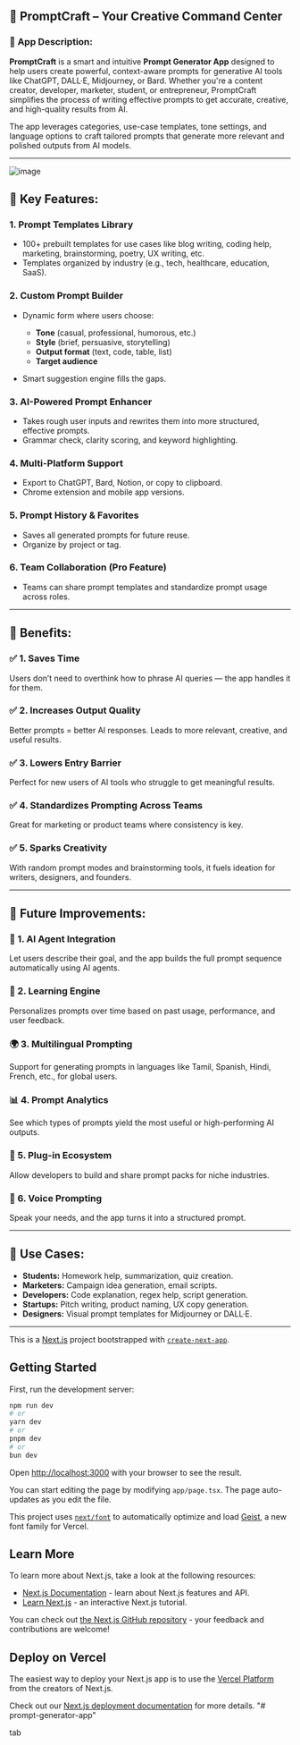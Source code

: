 
## 🎯 PromptCraft – Your Creative Command Center

### 📘 **App Description:**

**PromptCraft** is a smart and intuitive **Prompt Generator App** designed to help users create powerful, context-aware prompts for generative AI tools like ChatGPT, DALL·E, Midjourney, or Bard. Whether you're a content creator, developer, marketer, student, or entrepreneur, PromptCraft simplifies the process of writing effective prompts to get accurate, creative, and high-quality results from AI.

The app leverages categories, use-case templates, tone settings, and language options to craft tailored prompts that generate more relevant and polished outputs from AI models.

---

![image](https://github.com/user-attachments/assets/366912a4-af64-4a0d-a861-eaff4d5b726e)

## 🌟 **Key Features:**

### 1. **Prompt Templates Library**

* 100+ prebuilt templates for use cases like blog writing, coding help, marketing, brainstorming, poetry, UX writing, etc.
* Templates organized by industry (e.g., tech, healthcare, education, SaaS).

### 2. **Custom Prompt Builder**

* Dynamic form where users choose:

  * **Tone** (casual, professional, humorous, etc.)
  * **Style** (brief, persuasive, storytelling)
  * **Output format** (text, code, table, list)
  * **Target audience**
* Smart suggestion engine fills the gaps.

### 3. **AI-Powered Prompt Enhancer**

* Takes rough user inputs and rewrites them into more structured, effective prompts.
* Grammar check, clarity scoring, and keyword highlighting.

### 4. **Multi-Platform Support**

* Export to ChatGPT, Bard, Notion, or copy to clipboard.
* Chrome extension and mobile app versions.

### 5. **Prompt History & Favorites**

* Saves all generated prompts for future reuse.
* Organize by project or tag.

### 6. **Team Collaboration (Pro Feature)**

* Teams can share prompt templates and standardize prompt usage across roles.

---

## 🎁 **Benefits:**

### ✅ **1. Saves Time**

Users don’t need to overthink how to phrase AI queries — the app handles it for them.

### ✅ **2. Increases Output Quality**

Better prompts = better AI responses. Leads to more relevant, creative, and useful results.

### ✅ **3. Lowers Entry Barrier**

Perfect for new users of AI tools who struggle to get meaningful results.

### ✅ **4. Standardizes Prompting Across Teams**

Great for marketing or product teams where consistency is key.

### ✅ **5. Sparks Creativity**

With random prompt modes and brainstorming tools, it fuels ideation for writers, designers, and founders.

---

## 🔮 **Future Improvements:**

### 🚀 1. **AI Agent Integration**

Let users describe their goal, and the app builds the full prompt sequence automatically using AI agents.

### 🧠 2. **Learning Engine**

Personalizes prompts over time based on past usage, performance, and user feedback.

### 🌍 3. **Multilingual Prompting**

Support for generating prompts in languages like Tamil, Spanish, Hindi, French, etc., for global users.

### 📊 4. **Prompt Analytics**

See which types of prompts yield the most useful or high-performing AI outputs.

### 🧩 5. **Plug-in Ecosystem**

Allow developers to build and share prompt packs for niche industries.

### 🎨 6. **Voice Prompting**

Speak your needs, and the app turns it into a structured prompt.

---

## 📌 Use Cases:

* **Students:** Homework help, summarization, quiz creation.
* **Marketers:** Campaign idea generation, email scripts.
* **Developers:** Code explanation, regex help, script generation.
* **Startups:** Pitch writing, product naming, UX copy generation.
* **Designers:** Visual prompt templates for Midjourney or DALL·E.

-------------------------------------------------

This is a [Next.js](https://nextjs.org) project bootstrapped with [`create-next-app`](https://nextjs.org/docs/app/api-reference/cli/create-next-app).

## Getting Started

First, run the development server:

```bash
npm run dev
# or
yarn dev
# or
pnpm dev
# or
bun dev
```

Open [http://localhost:3000](http://localhost:3000) with your browser to see the result.

You can start editing the page by modifying `app/page.tsx`. The page auto-updates as you edit the file.

This project uses [`next/font`](https://nextjs.org/docs/app/building-your-application/optimizing/fonts) to automatically optimize and load [Geist](https://vercel.com/font), a new font family for Vercel.

## Learn More

To learn more about Next.js, take a look at the following resources:

- [Next.js Documentation](https://nextjs.org/docs) - learn about Next.js features and API.
- [Learn Next.js](https://nextjs.org/learn) - an interactive Next.js tutorial.

You can check out [the Next.js GitHub repository](https://github.com/vercel/next.js) - your feedback and contributions are welcome!

## Deploy on Vercel

The easiest way to deploy your Next.js app is to use the [Vercel Platform](https://vercel.com/new?utm_medium=default-template&filter=next.js&utm_source=create-next-app&utm_campaign=create-next-app-readme) from the creators of Next.js.

Check out our [Next.js deployment documentation](https://nextjs.org/docs/app/building-your-application/deploying) for more details.
"# prompt-generator-app" 


 tab
